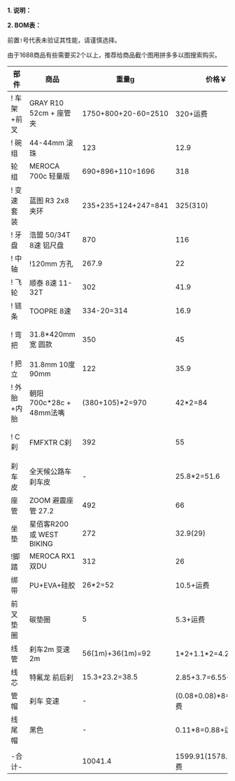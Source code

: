 **1. 说明：**

**2. BOM表：**

前置`!`号代表未验证其性能，请谨慎选择。

由于1688商品有些需要买2个以上，推荐给商品截个图用拼多多以图搜索购买。

| 部件 | 商品 | 重量g | 价格￥ | 链接 |
| - | - | - | - | - |
| ! 车架+前叉 | GRAY R10 52cm + 座管夹 | 1750+800+20-60=2510 | 320+运费 | [淘宝](https://item.taobao.com/item.htm?spm=a21n57.1.0.0.453c523cI4SapQ&id=608391917742&ns=1&abbucket=1#detail) |
| ! 碗组 | 44-44mm 滚珠 | 123 | 12.9 | [淘宝](https://s.click.taobao.com/t?e=m%3D2%26s%3DPNnXvz%2BUk7xw4vFB6t2Z2ueEDrYVVa64Dm1dJ6eadalyINtkUhsv0Ni8qRh2TUnaKL6WEIzCmNHFTlrzds37%2FgLwMG9TgUkNcLWR2kup2vFNRq4euO%2Fww2MWGduSpLInDoqEt4dKdN30KBFKq4PCn6f1VutxnSc1Kv%2FdDJehCB2ySbHmSI7wOmd1HQKKxkiFAVKvOBNtWvq5k%2FBEp4Gl8PfESUwXo2R4cFooaDnH65ruXMVI15lQU%2FhEBlPJ%2BCEHT22U3uUJo3hweiXfaVH60dSopZirJ9MMzsAzH1xYDH7u4n1xVTRtEFtmnL%2BY86BBcSpj5qSCmbA%3D&union_lens=lensId%3APUB%401694055550%40210577ba_0b08_18a6d944d50_aac9%4001%40eyJmbG9vcklkIjozMTA2OSwiic3BtQiiI6Il9wb3J0YWxfdjJfdG9vbF9saW5rc19wYWdlX2hvbWVfaW5kZXhfaHRtIn0ie) |
| 轮组 | MEROCA 700c 轻量版 | 690+896+110=1696 | 318 | [天猫](https://s.click.taobao.com/t?e=m%3D2%26s%3DypdiseLut2Vw4vFB6t2Z2ueEDrYVVa64MljcGUdc4HdyINtkUhsv0Km5leiqswaUt3h8CUvoNV%2FFTlrzds37%2FgLwMG9TgUkNcLWR2kup2vFNRq4euO%2Fww2MWGduSpLInDoqEt4dKdN30KBFKq4PCnx4%2FMEUz7aVQ5R3vnK7gGdzEX1hlZoQF%2B%2F1SarTXhIOTUdDn0Cj7EhNCuo%2FRtLFP1Wu7fV9LtTmPi%2FRU4sFki%2BPZr7akiIV6E01CAasUJDUR2m1odvImS5y0zvIVVx%2BPc2%2F51BzEHetfR64YuvOYe%2BM0BZR61DeP2wyW7mQwqx7e&union_lens=lensId%3APUB%401694053217%40210577ba_0b08_18a6d70b603_6f97%4001%40eyJmbG9vcklkIjozMTA2OSwiic3BtQiiI6Il9wb3J0YWxfdjJfdG9vbF9saW5rc19wYWdlX2hvbWVfaW5kZXhfaHRtIn0ie) |
| ! 变速套装 | 蓝图 R3 2x8 夹环 | 235+235+124+247=841 | 325(310) | [淘宝](https://item.taobao.com/item.htm?spm=a21n57.1.0.0.453c523cpQoQU1&id=655712139622&ns=1&abbucket=1#detail) |
| ! 牙盘 | 浩盟 50/34T 8速 铝尺盘 | 870 | 116 | [淘宝](https://item.taobao.com/item.htm?spm=a21n57.1.0.0.453c523cpQoQU1&id=725514591077&ns=1&abbucket=1#detail) |
| ! 中轴 | !120mm 方孔 | 267.9 | 22 | [淘宝](https://s.click.taobao.com/t?e=m%3D2%26s%3D43MaB5x02u5w4vFB6t2Z2ueEDrYVVa64Dm1dJ6eadalyINtkUhsv0Ni8qRh2TUnavx5XCVYrbG3FTlrzds37%2FgLwMG9TgUkNcLWR2kup2vFNRq4euO%2Fww2MWGduSpLInDoqEt4dKdN30KBFKq4PCnznOSI1%2F8IMOTZCYvR3hYA3NEPXytV9ALtCLThlbPuuZLb93Df8fOzgi5OsO85%2F9qftP3d6yX7OhWUV23bD1z7J6dnJZxGYkcgAGbLITaRikKsnee8iREkKPgysBSxHfUOXVLEPDWL24%2FufIeaShmLu4SQQljRJ846%2FJJ0b9PMdVcSpj5qSCmbA%3D&union_lens=lensId%3APUB%401694055619%402127e7f0_0c20_18a6d955d71_05a7%4001%40eyJmbG9vcklkIjozMTA2OSwiic3BtQiiI6Il9wb3J0YWxfdjJfdG9vbF9saW5rc19wYWdlX2hvbWVfaW5kZXhfaHRtIn0ie) |
| ! 飞轮 | 顺泰 8速 11-32T | 302 | 41.9 | [淘宝](https://s.click.taobao.com/t?e=m%3D2%26s%3DbuwQsp2oXNRw4vFB6t2Z2ueEDrYVVa64Dm1dJ6eadalyINtkUhsv0Ni8qRh2TUnaLtEBlWvgMl7FTlrzds37%2FgLwMG9TgUkNcLWR2kup2vFNRq4euO%2Fww2MWGduSpLInDoqEt4dKdN30KBFKq4PCn1izKXjKvTEgaLWTy9GDFUii1jMNxDhLMnotgd7NXRy%2F3OppJwt5etj0Sb66CtFmv2V5JXOY%2BsQYH7cMajcIg3CnohldYwjHRHMLZXTmgHMQnPyb5qmg7DAYAFIc%2FbD%2Fi5GZ9wPRcXV%2BBfuqljaE3xpNzuMLUNyvdEHIT%2F5PBlcgyAUDYWOGayIhhQs2DjqgEA%3D%3D&union_lens=lensId%3APUB%401694055645%40212ca029_09d0_18a6d95c2ae_d80a%4001%40eyJmbG9vcklkIjozMTA2OSwiic3BtQiiI6Il9wb3J0YWxfdjJfdG9vbF9saW5rc19wYWdlX2hvbWVfaW5kZXhfaHRtIn0ie) |
| ! 链条 | TOOPRE 8速 | 334-20=314 | 16.9 | [淘宝](https://s.click.taobao.com/t?e=m%3D2%26s%3DlCmQiyEMdopw4vFB6t2Z2ueEDrYVVa64MljcGUdc4HdyINtkUhsv0Ni8qRh2TUnaU4PimJnr1wTFTlrzds37%2FgLwMG9TgUkNcLWR2kup2vFNRq4euO%2Fww2MWGduSpLInDoqEt4dKdN30KBFKq4PCnx4%2FMEUz7aVQFqr8%2BP8RY9WpasR2r0VZZv1SarTXhIOT%2FcbizUjsed%2BnKb9eLm7i3TxsDCgaatlb7rIdtSx1D8lfb4FEMkbtUOcC%2BVi%2BTRluXEUi0sDs%2BWdP7qa1tU3ZgS3jKrSQZrKg2Ri9Bm4jDHegZ4hAvgWL0bBAS8ZzndIdZZ55A6mwB3MhhQs2DjqgEA%3D%3D&union_lens=lensId%3APUB%401694055660%4021073402_0ce4_18a6d95fb16_50cf%4001%40eyJmbG9vcklkIjozMTA2OSwiic3BtQiiI6Il9wb3J0YWxfdjJfdG9vbF9saW5rc19wYWdlX2hvbWVfaW5kZXhfaHRtIn0ie) |
| ! 弯把 | 31.8\*420mm宽 圆款 | 350 | 45 | [天猫](https://s.click.taobao.com/t?e=m%3D2%26s%3DTAmlSdO4e4xw4vFB6t2Z2ueEDrYVVa64MljcGUdc4HdyINtkUhsv0Ni8qRh2TUnaqaZAhheznhrFTlrzds37%2FgLwMG9TgUkNcLWR2kup2vFNRq4euO%2Fww2MWGduSpLInDoqEt4dKdN30KBFKq4PCnx4%2FMEUz7aVQeJhFnsYn4utsJ%2B%2B2VN3cwv1SarTXhIOT%2FcbizUjsed%2BEKQtXUHV3kfeEb8Ph3Z%2BPbO%2FobBFN6LeiG63TWgtPf0IwvpxOCulsQRx3LfUmSi2PgysBSxHfUOXVLEPDWL24%2FufIeaShmLvWGPPZ03CRxKz9il2AsNYDlvPbGiZ50dzGDmntuH4VtA%3D%3D&union_lens=lensId%3APUB%401694055673%400b16e8ae_0af6_18a6d962cb8_0f1a%4001%40eyJmbG9vcklkIjozMTA2OSwiic3BtQiiI6Il9wb3J0YWxfdjJfdG9vbF9saW5rc19wYWdlX2hvbWVfaW5kZXhfaHRtIn0ie)、[淘宝](https://s.click.taobao.com/t?e=m%3D2%26s%3DSaXelaLjmWNw4vFB6t2Z2ueEDrYVVa64Dm1dJ6eadalyINtkUhsv0Ni8qRh2TUnaVOl3Z7VwCXTFTlrzds37%2FgLwMG9TgUkNcLWR2kup2vFNRq4euO%2Fww2MWGduSpLInDoqEt4dKdN30KBFKq4PCnw%2Bs8S%2BpPFeOJ1yJmuTqqOzNEPXytV9ALoS4zvCRUrquGSs8kMDMeyjJjQBGFx5ty%2BUag7O0ZJaGtp85NEnlGDbkhVtPvOQj0%2BFrC3nNY99kjCYtYGASbzRUrFwjXfRKMROfYmExpA2104bt%2FCh0HCbFF4C67BPYpdTEKcf0UHjWCCwPdonooN4%3D&union_lens=lensId%3APUB%401694055687%4021059d4c_0bd8_18a6d966449_567d%4001%40eyJmbG9vcklkIjozMTA2OSwiic3BtQiiI6Il9wb3J0YWxfdjJfdG9vbF9saW5rc19wYWdlX2hvbWVfaW5kZXhfaHRtIn0ie) |
| ! 把立 | 31.8mm 10度90mm | 122 | 35.9 | [淘宝](https://item.taobao.com/item.htm?spm=a21n57.1.0.0.4e63523cQR20hs&id=693115545480&ns=1&abbucket=1#detail) |
| ! 外胎+内胎 | 朝阳 700c\*28c + 48mm法嘴 | (380+105)\*2=970 | 42\*2=84 | [淘宝](https://item.taobao.com/item.htm?spm=a21n57.1.0.0.1210523c1GiOEf&id=588295807582&ns=1&abbucket=1#detail) |
| ! C刹 | FMFXTR C刹 | 392 | 55 | [天猫](https://s.click.taobao.com/t?e=m%3D2%26s%3D26auUL0oWAdw4vFB6t2Z2ueEDrYVVa64MljcGUdc4HdyINtkUhsv0Ni8qRh2TUnaikSuMzYqMlTFTlrzds37%2FgLwMG9TgUkNcLWR2kup2vFNRq4euO%2Fww2MWGduSpLInDoqEt4dKdN30KBFKq4PCnx4%2FMEUz7aVQeJhFnsYn4utsJ%2B%2B2VN3cwv1SarTXhIOT%2FcbizUjsed97rLCbUY57eXP79Z0aeTmzZsg%2Fd6Dvm8KRr0mZgBQ2WqIdthaVhkM15yfoAGgbWTBP7qa1tU3ZgS3jKrSQZrKg2Ri9Bm4jDHegZ4hAvgWL0dR9zpKnKV4rPkNA0PYFg5ohhQs2DjqgEA%3D%3D&union_lens=lensId%3APUB%401694055727%402106ef0c_0a53_18a6d9701dd_0a28%4001%40eyJmbG9vcklkIjozMTA2OSwiic3BtQiiI6Il9wb3J0YWxfdjJfdG9vbF9saW5rc19wYWdlX2hvbWVfaW5kZXhfaHRtIn0ie)、[淘宝](https://item.taobao.com/item.htm?spm=a1z10.5-c-s.w4002-23916658984.12.24e35f84giH15s&id=661930255543) |
| 刹车皮 | 全天候公路车刹车皮 | - | 25.8\*2=51.6 | [天猫](https://s.click.taobao.com/t?e=m%3D2%26s%3DRnm%2BiE4FXdBw4vFB6t2Z2ueEDrYVVa64MljcGUdc4HdyINtkUhsv0Ni8qRh2TUnaaBZrIOBYqwfFTlrzds37%2FgLwMG9TgUkNcLWR2kup2vFNRq4euO%2Fww2MWGduSpLInDoqEt4dKdN30KBFKq4PCnx4%2FMEUz7aVQ5R3vnK7gGdzEX1hlZoQF%2B%2F1SarTXhIOTUdDn0Cj7EhOWIJpDQWHNH0vIKVuRVwEX2qpDBG6boP%2FGcZ%2BfSS7Uzw1qlnTVl0nu4clQO0RjJsujO9AJYjY8CXJ%2BwEVkOqHF%2FasCdS0uCG6lu3JoMyPOALfqK1v6Bu2O&union_lens=lensId%3APUB%401694055755%40212ca029_09d0_18a6d976fa3_555f%4001%40eyJmbG9vcklkIjozMTA2OSwiic3BtQiiI6Il9wb3J0YWxfdjJfdG9vbF9saW5rc19wYWdlX2hvbWVfaW5kZXhfaHRtIn0ie)、[1688](https://detail.1688.com/offer/578647183148.html) |
| 座管 | ZOOM 避震座管 27.2 | 492 | 66 | [淘宝](https://s.click.taobao.com/t?e=m%3D2%26s%3D7RGFOmNu0H5w4vFB6t2Z2ueEDrYVVa64Dm1dJ6eadalyINtkUhsv0Ni8qRh2TUnaZOwfA52N8xnFTlrzds37%2FgLwMG9TgUkNcLWR2kup2vFNRq4euO%2Fww2MWGduSpLInDoqEt4dKdN30KBFKq4PCnznOSI1%2F8IMOKtgJC0FXep3NEPXytV9ALoS4zvCRUrqu7BfdswsxNN78et2PnrOcu%2FZuWgoHBgWviM0wV2P8sZR4TI2BATE1mTKZREo0BwZUElVQ%2F7tOkBKRmfcD0XF1fgX7qpY2hN8aTc7jC1Dcr3S4%2FApvI96NZpZePy7xgIa4kmv%2F7ceiY32iZ%2BQMlGz6FQ%3D%3D&union_lens=lensId%3APUB%401694055779%400be0864e_0b51_18a6d97cc7a_53d7%4001%40eyJmbG9vcklkIjozMTA2OSwiic3BtQiiI6Il9wb3J0YWxfdjJfdG9vbF9saW5rc19wYWdlX2hvbWVfaW5kZXhfaHRtIn0ie) |
| 坐垫 | 星佰客R200 或 WEST BIKING | 272 | 32.9(29) | [淘宝](https://item.taobao.com/item.htm?spm=a21n57.1.0.0.4863523csZguKU&id=680915097365&ns=1&abbucket=12#detail) |
| !脚踏 | MEROCA RX1 双DU | 312 | 26 | [淘宝](https://item.taobao.com/item.htm?spm=a1z09.2.0.0.49592e8dHzsX9P&id=682774886077&_u=61qg6u55522e) |
| 绑带 | PU+EVA+硅胶 | 26\*2=52 | 10.5+运费 | [1688](https://detail.1688.com/offer/650402099816.html) |
| 前叉垫圈 | 碳垫圈 | 5 | 5.3+运费 | [1688](https://detail.1688.com/offer/597981292186.html) |
| 线管 | 刹车2m 变速2m | 56(1m)+36(1m)=92 | 1\*2+1.1\*2=4.2+运费 | [1688](https://s.click.1688.com/t?e=BA049C3094A99029D3512DF26E6FCDAF511A51CE6A554CA22B0078EFC8D6974766F7656F127EA4639C3C18A93C557272A2F21CDAD9127E48C9E046AAFA583720DECD81F4FAA2C4A3EE88DF51B5998389F07E2C81EA94C7779BEF7FC70E6D4182AABD2FAE4779DAEC4AC35174D978C9EDCFD550FD85771E8A7FAC35122D96D6FC) |
| 线芯 | 特氟龙 前后刹 | 15.3+23.2=38.5 | 2.85+3.7=6.55+运费 | [1688](https://s.click.1688.com/t?e=BA049C3094A99029D3512DF26E6FCDAF511A51CE6A554CA22B0078EFC8D6974766F7656F127EA463F0ACE120BD48D2B072635C32F43A1F4D9F02ECC65E7B833A35C7F2CDAB1F1C0BB5EFDAF83B1F8C2EF07E2C81EA94C7779BEF7FC70E6D418259F7592B4D5215EA3EEB1EA42300AE70595020E3CDF5227B0846A2EE962C69AD) |
| 管帽 | 刹车 变速 | - | (0.08+0.08)\*8=1.28+运费 | [1688](https://s.click.1688.com/t?e=BA049C3094A99029D3512DF26E6FCDAF511A51CE6A554CA22B0078EFC8D6974766F7656F127EA4639BC79B5647030B14CEB82B7BABA9B86805F84FE65C6701BFA896C425BBD6544E964A42C92E18D677F07E2C81EA94C7779BEF7FC70E6D418290DE5CEB38B11EE09E6CD6DE843582087D405D139AB750893A9B23EB00A5A18E) |
| 线尾帽 | 黑色 | - | 0.11\*8=0.88+运费 | [1688](https://detail.1688.com/offer/655504360366.html) |
| | | | | |
| -合计- | | 10041.4 | 1599.91(1578.91)+运费 | |
